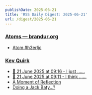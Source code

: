 ```yaml
---
publishDate: 2025-06-21
title: 'RSS Daily Digest: 2025-06-21'
url: /digest/2025-06-21
---
```


### [Atoms  — brandur.org](https://brandur.org/)

  * [Atom #h3erljc](https://brandur.org/atoms/h3erljc)
  
### [Kev Quirk](https://kevquirk.com/)

  * [
                  📝 21 June 2025 at 09:16 - I just …...              ](https://kevquirk.com/notes/20250621-0916)
  * [
                  📝 21 June 2025 at 09:11 - I think …...              ](https://kevquirk.com/notes/20250621-0911)
  * [
                  A Moment of Reflection              ](https://kevquirk.com/blog/a-moment-of-reflection)
  * [
                  Doing a Jack Baty...?              ](https://kevquirk.com/blog/doing-a-jack-baty)
  
